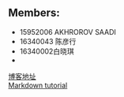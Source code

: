 ## Members:  
- 15952006 AKHROROV SAADI    
- 16340043 陈彦行    
-  16340002白晓琪
-       
  

[博客地址](https://raider2107.github.io/AlphaTeam/)  
[Markdown tutorial](https://markdowntutorial.com/)    